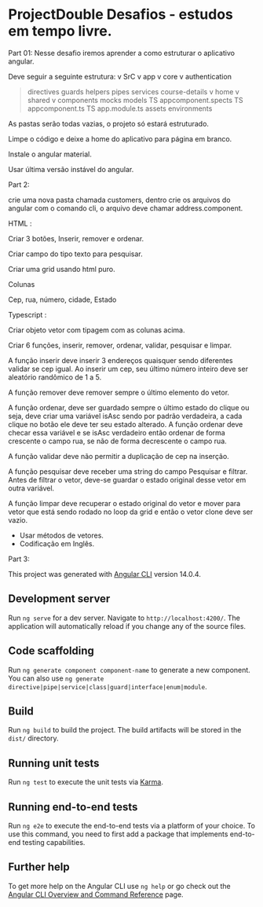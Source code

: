 # ProjectDouble  Desafios - estudos em tempo livre. 

Part 01: Nesse desafio iremos aprender a como estruturar o aplicativo angular. 

Deve seguir a seguinte estrutura: 
v SrC 
v app 
v core 
v authentication 
> directives 
> guards 
> helpers 
> pipes 
> services 
> course-details 
v home 
v shared 
v components 
> mocks 
> models 
TS appcomponent.spects 
TS appcomponent.ts 
TS app.module.ts 
> assets 
> environments 
 

As pastas serão todas vazias, o projeto só estará estruturado. 

Limpe o código e deixe a home do aplicativo para página em branco. 

Instale o angular material. 

Usar última versão instável do angular. 

Part 2: 

crie uma nova pasta chamada customers, dentro crie os arquivos do angular com o comando cli, o arquivo deve chamar address.component.  

HTML : 

Criar 3 botões, Inserir, remover e ordenar. 

Criar campo do tipo texto para pesquisar. 

Criar uma grid usando html puro. 

Colunas 

Cep, rua, número, cidade, Estado 

Typescript : 

Criar objeto vetor com tipagem com as colunas acima. 

Criar 6 funções, inserir, remover, ordenar, validar, pesquisar e limpar. 

A função inserir deve inserir 3 endereços quaisquer sendo diferentes validar se cep igual. Ao inserir um cep, seu último número inteiro deve ser aleatório randômico de 1 a 5. 

A função remover deve remover sempre o último elemento do vetor. 

A função ordenar, deve ser guardado sempre o último estado do clique ou seja, deve criar uma variável isAsc sendo por padrão verdadeira, a cada clique no botão ele deve ter seu estado alterado. A função ordenar deve checar essa variável e se isAsc verdadeiro então ordenar de forma crescente o campo rua, se não de forma decrescente o campo rua. 

A função validar deve não permitir a duplicação de cep na inserção. 

A função pesquisar deve receber uma string do campo Pesquisar e filtrar. Antes de filtrar o vetor, deve-se guardar o estado original desse vetor em outra variável. 

A função limpar deve recuperar o estado original do vetor e mover para vetor que está sendo rodado no loop da grid e então o vetor clone deve ser vazio. 

 - Usar métodos de vetores. 
 - Codificação em Inglês. 

Part 3: 

This project was generated with [Angular CLI](https://github.com/angular/angular-cli) version 14.0.4.

## Development server

Run `ng serve` for a dev server. Navigate to `http://localhost:4200/`. The application will automatically reload if you change any of the source files.

## Code scaffolding

Run `ng generate component component-name` to generate a new component. You can also use `ng generate directive|pipe|service|class|guard|interface|enum|module`.

## Build

Run `ng build` to build the project. The build artifacts will be stored in the `dist/` directory.

## Running unit tests

Run `ng test` to execute the unit tests via [Karma](https://karma-runner.github.io).

## Running end-to-end tests

Run `ng e2e` to execute the end-to-end tests via a platform of your choice. To use this command, you need to first add a package that implements end-to-end testing capabilities.

## Further help

To get more help on the Angular CLI use `ng help` or go check out the [Angular CLI Overview and Command Reference](https://angular.io/cli) page.
